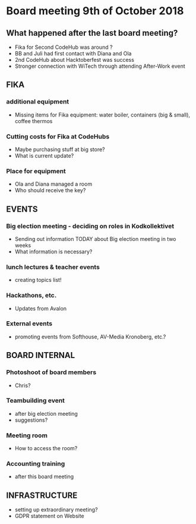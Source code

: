 # Board meeting 9th of October 2018
## What happened after the last board meeting? 
- Fika for Second CodeHub was around ?
- BB and Juli had first contact with Diana and Ola
- 2nd CodeHub about Hacktoberfest was success
- Stronger connection with WiTech through attending After-Work event

## FIKA
### additional equipment
- Missing items for Fika equipment: water boiler, containers (big & small), coffee thermos

### Cutting costs for Fika at CodeHubs
- Maybe purchasing stuff at big store?
- What is current update?

### Place for equipment
- Ola and Diana managed a room
- Who should receive the key?

## EVENTS
### Big election meeting - deciding on roles in Kodkollektivet
- Sending out information TODAY about Big election meeting in two weeks
- What information is necessary?

### lunch lectures & teacher events
- creating topics list!

### Hackathons, etc.
- Updates from Avalon

### External events
- promoting events from Softhouse, AV-Media Kronoberg, etc.?

## BOARD INTERNAL
### Photoshoot of board members
- Chris?

### Teambuilding event
- after big election meeting
- suggestions?

### Meeting room
- How to access the room?

### Accounting training
- after this board meeting

## INFRASTRUCTURE
- setting up extraordinary meeting?
- GDPR statement on Website
